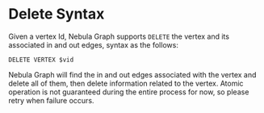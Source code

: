 # Delete Syntax

Given a vertex Id, Nebula Graph supports `DELETE` the vertex and its associated in and out edges, syntax as the follows:

```ngql
DELETE VERTEX $vid
```

Nebula Graph will find the in and out edges associated with the vertex and delete all of them, then delete information related to the vertex. Atomic operation is not guaranteed during the entire process for now, so please retry when failure occurs.
